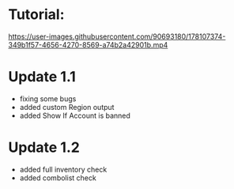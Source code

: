 

# Tutorial:
https://user-images.githubusercontent.com/90693180/178107374-349b1f57-4656-4270-8569-a74b2a42901b.mp4


# Update 1.1
- fixing some bugs
- added custom Region output
- added Show If Account is banned
# Update 1.2
- added full inventory check
- added combolist check



